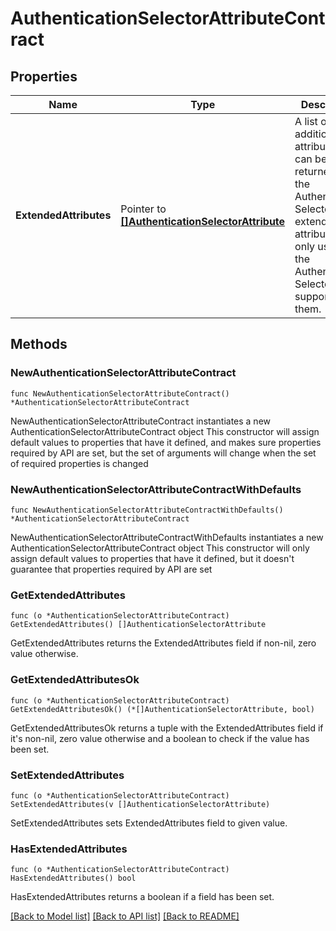 # AuthenticationSelectorAttributeContract

## Properties

Name | Type | Description | Notes
------------ | ------------- | ------------- | -------------
**ExtendedAttributes** | Pointer to [**[]AuthenticationSelectorAttribute**](AuthenticationSelectorAttribute.md) | A list of additional attributes that can be returned by the Authentication Selector. The extended attributes are only used if the Authentication Selector supports them. | [optional] 

## Methods

### NewAuthenticationSelectorAttributeContract

`func NewAuthenticationSelectorAttributeContract() *AuthenticationSelectorAttributeContract`

NewAuthenticationSelectorAttributeContract instantiates a new AuthenticationSelectorAttributeContract object
This constructor will assign default values to properties that have it defined,
and makes sure properties required by API are set, but the set of arguments
will change when the set of required properties is changed

### NewAuthenticationSelectorAttributeContractWithDefaults

`func NewAuthenticationSelectorAttributeContractWithDefaults() *AuthenticationSelectorAttributeContract`

NewAuthenticationSelectorAttributeContractWithDefaults instantiates a new AuthenticationSelectorAttributeContract object
This constructor will only assign default values to properties that have it defined,
but it doesn't guarantee that properties required by API are set

### GetExtendedAttributes

`func (o *AuthenticationSelectorAttributeContract) GetExtendedAttributes() []AuthenticationSelectorAttribute`

GetExtendedAttributes returns the ExtendedAttributes field if non-nil, zero value otherwise.

### GetExtendedAttributesOk

`func (o *AuthenticationSelectorAttributeContract) GetExtendedAttributesOk() (*[]AuthenticationSelectorAttribute, bool)`

GetExtendedAttributesOk returns a tuple with the ExtendedAttributes field if it's non-nil, zero value otherwise
and a boolean to check if the value has been set.

### SetExtendedAttributes

`func (o *AuthenticationSelectorAttributeContract) SetExtendedAttributes(v []AuthenticationSelectorAttribute)`

SetExtendedAttributes sets ExtendedAttributes field to given value.

### HasExtendedAttributes

`func (o *AuthenticationSelectorAttributeContract) HasExtendedAttributes() bool`

HasExtendedAttributes returns a boolean if a field has been set.


[[Back to Model list]](../README.md#documentation-for-models) [[Back to API list]](../README.md#documentation-for-api-endpoints) [[Back to README]](../README.md)


